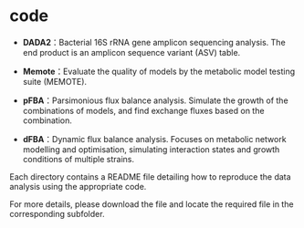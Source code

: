 # code

 - **DADA2**：Bacterial 16S rRNA gene amplicon sequencing analysis. The end product is an amplicon sequence variant (ASV) table.

 - **Memote**：Evaluate the quality of models by the metabolic model testing suite (MEMOTE).

 - **pFBA**：Parsimonious flux balance analysis. Simulate the growth of the combinations of models, and find exchange fluxes based on the combination.

 - **dFBA**：Dynamic flux balance analysis. Focuses on metabolic network modelling and optimisation, simulating interaction states and growth conditions of multiple strains.


Each directory contains a README file detailing how to reproduce the data analysis using the appropriate code.

For more details, please download the file and locate the required file in the corresponding subfolder.
